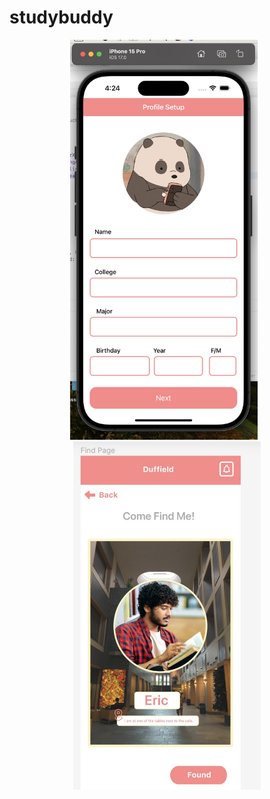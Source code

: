 # studybuddy
<p align="center">
    <img src="images/profile_sample.jpg" alt="Profile" width="300" style="display: inline-block; margin-right: 10px;">
    <img src="images/page_sample.jpg" alt="Page" width="300" style="display: inline-block;">
</p>
